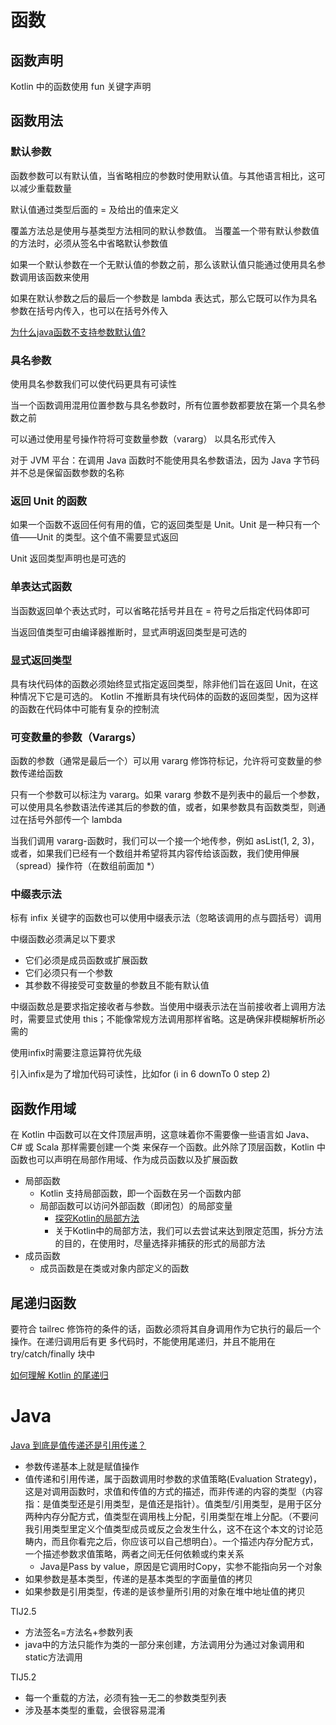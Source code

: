 # 函数

## 函数声明

Kotlin 中的函数使用 fun 关键字声明

## 函数用法

### 默认参数

函数参数可以有默认值，当省略相应的参数时使用默认值。与其他语言相比，这可以减少重载数量

默认值通过类型后面的 = 及给出的值来定义

覆盖方法总是使用与基类型方法相同的默认参数值。 当覆盖一个带有默认参数值的方法时，必须从签名中省略默认参数值

如果一个默认参数在一个无默认值的参数之前，那么该默认值只能通过使用具名参数调用该函数来使用

如果在默认参数之后的最后一个参数是 lambda 表达式，那么它既可以作为具名参数在括号内传入，也可以在括号外传入

[为什么java函数不支持参数默认值?](https://www.zhihu.com/question/29891411)

### 具名参数

使用具名参数我们可以使代码更具有可读性

当一个函数调用混用位置参数与具名参数时，所有位置参数都要放在第一个具名参数之前

可以通过使用星号操作符将可变数量参数（vararg） 以具名形式传入

对于 JVM 平台：在调用 Java 函数时不能使用具名参数语法，因为 Java 字节码并不总是保留函数参数的名称

### 返回 Unit 的函数

如果一个函数不返回任何有用的值，它的返回类型是 Unit。Unit 是一种只有一个值——Unit 的类型。这个值不需要显式返回

Unit 返回类型声明也是可选的

### 单表达式函数

当函数返回单个表达式时，可以省略花括号并且在 = 符号之后指定代码体即可

当返回值类型可由编译器推断时，显式声明返回类型是可选的

### 显式返回类型

具有块代码体的函数必须始终显式指定返回类型，除非他们旨在返回 Unit，在这种情况下它是可选的。 Kotlin 不推断具有块代码体的函数的返回类型，因为这样的函数在代码体中可能有复杂的控制流

### 可变数量的参数（Varargs）

函数的参数（通常是最后一个）可以用 vararg 修饰符标记，允许将可变数量的参数传递给函数

只有一个参数可以标注为 vararg。如果 vararg 参数不是列表中的最后一个参数， 可以使用具名参数语法传递其后的参数的值，或者，如果参数具有函数类型，则通过在括号外部传一个 lambda

当我们调用 vararg-函数时，我们可以一个接一个地传参，例如 asList(1, 2, 3)，或者，如果我们已经有一个数组并希望将其内容传给该函数，我们使用伸展（spread）操作符（在数组前面加 *）

### 中缀表示法

标有 infix 关键字的函数也可以使用中缀表示法（忽略该调用的点与圆括号）调用

中缀函数必须满足以下要求
+ 它们必须是成员函数或扩展函数
+ 它们必须只有一个参数
+ 其参数不得接受可变数量的参数且不能有默认值

中缀函数总是要求指定接收者与参数。当使用中缀表示法在当前接收者上调用方法时，需要显式使用 this；不能像常规方法调用那样省略。这是确保非模糊解析所必需的

使用infix时需要注意运算符优先级

引入infix是为了增加代码可读性，比如for (i in 6 downTo 0 step 2)

## 函数作用域

在 Kotlin 中函数可以在⽂件顶层声明，这意味着你不需要像⼀些语⾔如 Java、C# 或 Scala 那样需要创建⼀个类
来保存⼀个函数。此外除了顶层函数，Kotlin 中函数也可以声明在局部作⽤域、作为成员函数以及扩展函数

+ 局部函数
  + Kotlin 支持局部函数，即一个函数在另一个函数内部
  + 局部函数可以访问外部函数（即闭包）的局部变量
    + [探究Kotlin的局部方法](https://droidyue.com/blog/2018/10/07/dive-into-kotlins-local-function/)
    + 关于Kotlin中的局部方法，我们可以去尝试来达到限定范围，拆分方法的目的，在使用时，尽量选择非捕获的形式的局部方法
+ 成员函数
  + 成员函数是在类或对象内部定义的函数

## 尾递归函数

要符合 tailrec 修饰符的条件的话，函数必须将其⾃⾝调⽤作为它执⾏的最后⼀个操作。在递归调⽤后有更
多代码时，不能使⽤尾递归，并且不能⽤在 try/catch/finally 块中

[如何理解 Kotlin 的尾递归](https://zhuanlan.zhihu.com/p/35697801)

# Java

[Java 到底是值传递还是引用传递？](https://www.zhihu.com/question/31203609)

+ 参数传递基本上就是赋值操作
+ 值传递和引用传递，属于函数调用时参数的求值策略(Evaluation Strategy)，这是对调用函数时，求值和传值的方式的描述，而非传递的内容的类型（内容指：是值类型还是引用类型，是值还是指针）。值类型/引用类型，是用于区分两种内存分配方式，值类型在调用栈上分配，引用类型在堆上分配。（不要问我引用类型里定义个值类型成员或反之会发生什么，这不在这个本文的讨论范畴内，而且你看完之后，你应该可以自己想明白）。一个描述内存分配方式，一个描述参数求值策略，两者之间无任何依赖或约束关系
  + Java是Pass by value，原因是它调用时Copy，实参不能指向另一个对象
+ 如果参数是基本类型，传递的是基本类型的字面量值的拷贝
+ 如果参数是引用类型，传递的是该参量所引用的对象在堆中地址值的拷贝

TIJ2.5

+ 方法签名=方法名+参数列表
+ java中的方法只能作为类的一部分来创建，方法调用分为通过对象调用和static方法调用

TIJ5.2

+ 每一个重载的方法，必须有独一无二的参数类型列表
+ 涉及基本类型的重载，会很容易混淆